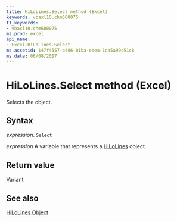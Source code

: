 ```yaml
---
title: HiLoLines.Select method (Excel)
keywords: vbaxl10.chm600075
f1_keywords:
- vbaxl10.chm600075
ms.prod: excel
api_name:
- Excel.HiLoLines.Select
ms.assetid: 147f4557-b486-01ba-ebea-1da5a99c51c8
ms.date: 06/08/2017
---
```



# HiLoLines.Select method (Excel)

Selects the object.


## Syntax

 _expression_. `Select`

 _expression_ A variable that represents a [HiLoLines](Excel.HiLoLines-graph-property.md) object.


## Return value

Variant


## See also


[HiLoLines Object](Excel.HiLoLines(object).md)

